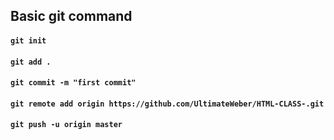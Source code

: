 ##  Basic git command
#### `git init`
#### `git add .`
#### `git commit -m "first commit"`
#### `git remote add origin https://github.com/UltimateWeber/HTML-CLASS-.git`
#### `git push -u origin master`

